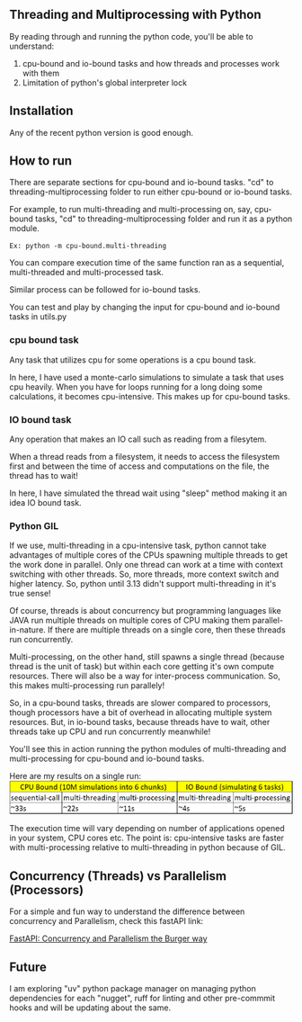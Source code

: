 ## Threading and Multiprocessing with Python
By reading through and running the python code, you'll be able to understand:

1. cpu-bound and io-bound tasks and how threads and processes work with them
2. Limitation of python's global interpreter lock

## Installation
Any of the recent python version is good enough.

## How to run
There are separate sections for cpu-bound and io-bound tasks. "cd" to threading-multiprocessing folder to run either cpu-bound or io-bound tasks.

For example, to run multi-threading and multi-processing on, say, cpu-bound tasks, "cd" to threading-multiprocessing folder and run it as a python module.

    Ex: python -m cpu-bound.multi-threading

You can compare execution time of the same function ran as a sequential, multi-threaded and multi-processed task.

Similar process can be followed for io-bound tasks.

You can test and play by changing the input for cpu-bound and io-bound tasks in utils.py

### cpu bound task
Any task that utilizes cpu for some operations is a 
cpu bound task.

In here, I have used a monte-carlo simulations to simulate
a task that uses cpu heavily. When you have for loops
running for a long doing some calculations, it becomes
cpu-intensive. This makes up for cpu-bound tasks.


### IO bound task
Any operation that makes an IO call such as reading
from a filesytem.

When a thread reads from a filesystem, it needs to
access the filesystem first and between the time of access
and computations on the file, the thread has to wait!

In here, I have simulated the thread wait using "sleep"
method making it an idea IO bound task.

### Python GIL
If we use, multi-threading in a cpu-intensive task, python cannot take advantages of multiple cores of the CPUs spawning multiple threads to get the work done in parallel. Only one thread can work at a time with context switching with other threads. So, more threads, more context switch and higher latency. So, python until 3.13 didn't support multi-threading in it's true sense!

Of course, threads is about concurrency but programming languages like JAVA run multiple threads on multiple cores of CPU making them parallel-in-nature. If there are multiple threads on a single core, then these threads run concurrently.

Multi-processing, on the other hand, still spawns a single thread (because thread is the unit of task) but within each core getting it's own compute resources. There will also be a way for inter-process communication. So, this makes multi-processing run parallely!

So, in a cpu-bound tasks, threads are slower compared to processors, though processors have a bit of overhead in allocating multiple system resources.
But, in io-bound tasks, because threads have to wait, other threads take up CPU and run concurrently meanwhile! 

You'll see this in action running the python modules of multi-threading and multi-processing for cpu-bound and io-bound tasks.

Here are my results on a single run:
![alt text](image.png)

The execution time will vary depending on number of applications opened in your system, CPU cores etc. The point is: cpu-intensive tasks are faster with multi-processing relative to multi-threading in python because of GIL.

## Concurrency (Threads) vs Parallelism (Processors)
For a simple and fun way to understand the difference between concurrency and Parallelism, check this fastAPI link:

[FastAPI: Concurrency and Parallelism the Burger way](https://fastapi.tiangolo.com/async/#asynchronous-code)



## Future
I am exploring "uv" python package manager on 
managing python dependencies for each "nugget",
ruff for linting and other pre-commmit hooks and
will be updating about the same.
